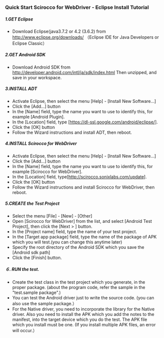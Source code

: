 ### Quick Start Scirocco for WebDriver - Eclipse Install Tutorial


##### 1.GET Eclipse
 - Download Eclipse(java3.7.2 or 4.2 (3.6.2) from http://www.eclipse.org/downloads/ 
（Eclipse IDE for Java Developers or Eclipse Classic）

##### 2.GET Android SDK
- Download Android SDK from 
http://developer.android.com/intl/ja/sdk/index.html
Then unzipped, and save in your workspace.

##### 3.INSTALL ADT
- Activate Eclipse, then select the menu [Help] - [Install New Software...] 
- Click the [Add...] button 
- In the  [Name] field, type the name you want to use to identify this, for example [Android Plugin].
- In the  [Location] field, type [https://dl-ssl.google.com/android/eclipse/].
- Click the [OK] button
- Follow the Wizard instructions and install ADT, then reboot.
 
##### 4.INSTALL Scirocco for WebDriver
- Activate Eclipse, then select the menu [Help] - [Install New Software...] 
- Click the [Add...] button 
- In the  [Name] field, type the name you want to use to identify this, for example [Scirocco for WebDriver].
- In the  [Location] field, type[http://scirocco.sonixlabs.com/update].
- Click the [OK] button
- Follow the Wizard instructions and install Scirocco for WebDriver, then reboot.

##### 5.CREATE the Test Project
- Select the menu [File] - [New] - [Other]
- Open [Scirocco for WebDriver] from the list, and select [Android Test Project], then click the [Next > ] button.
- In the [Project name] field, type the name of your test project.
- In the [Target app package] field, type the name of the package of APK which you will test.(you can change this anytime later)
- Specify the root directory of the Android SDK which you save the [Android sdk path]
- Click the [Finish] button.

##### ６. RUN the test. 
- Create the test class in the test project which you generate, in the proper package.
 (about the program code, refer the sample in the "test.sample package".)
- You can test the Android driver just to write the source code. (you can also use the sample package.）
- For the Native driver, you need to incorporate the library for the Native driver. Also you need to install the APK which you add the notes to the manifest, into the target device which you do the test.
The APK file which you install must be one. (If you install multiple APK files, an error will occur.）